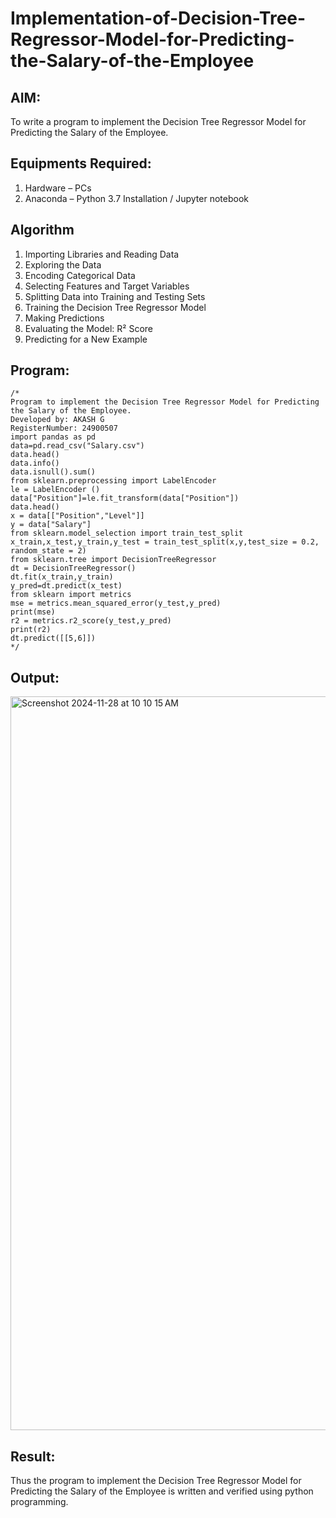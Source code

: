 # Implementation-of-Decision-Tree-Regressor-Model-for-Predicting-the-Salary-of-the-Employee

## AIM:
To write a program to implement the Decision Tree Regressor Model for Predicting the Salary of the Employee.

## Equipments Required:
1. Hardware – PCs
2. Anaconda – Python 3.7 Installation / Jupyter notebook

## Algorithm
1. Importing Libraries and Reading Data
2. Exploring the Data
3. Encoding Categorical Data
4. Selecting Features and Target Variables
5. Splitting Data into Training and Testing Sets
6. Training the Decision Tree Regressor Model
7. Making Predictions
8. Evaluating the Model: R² Score
9. Predicting for a New Example

## Program:
```
/*
Program to implement the Decision Tree Regressor Model for Predicting the Salary of the Employee.
Developed by: AKASH G
RegisterNumber: 24900507
import pandas as pd
data=pd.read_csv("Salary.csv")
data.head()
data.info()
data.isnull().sum()
from sklearn.preprocessing import LabelEncoder
le = LabelEncoder ()
data["Position"]=le.fit_transform(data["Position"])
data.head()
x = data[["Position","Level"]]
y = data["Salary"]
from sklearn.model_selection import train_test_split
x_train,x_test,y_train,y_test = train_test_split(x,y,test_size = 0.2, random_state = 2)
from sklearn.tree import DecisionTreeRegressor
dt = DecisionTreeRegressor()
dt.fit(x_train,y_train)
y_pred=dt.predict(x_test)
from sklearn import metrics
mse = metrics.mean_squared_error(y_test,y_pred)
print(mse)
r2 = metrics.r2_score(y_test,y_pred)
print(r2)
dt.predict([[5,6]])
*/
```

## Output:
<img width="1174" alt="Screenshot 2024-11-28 at 10 10 15 AM" src="https://github.com/user-attachments/assets/c755cd3a-a431-4aa3-a192-e088aa52a1ac">



## Result:
Thus the program to implement the Decision Tree Regressor Model for Predicting the Salary of the Employee is written and verified using python programming.
